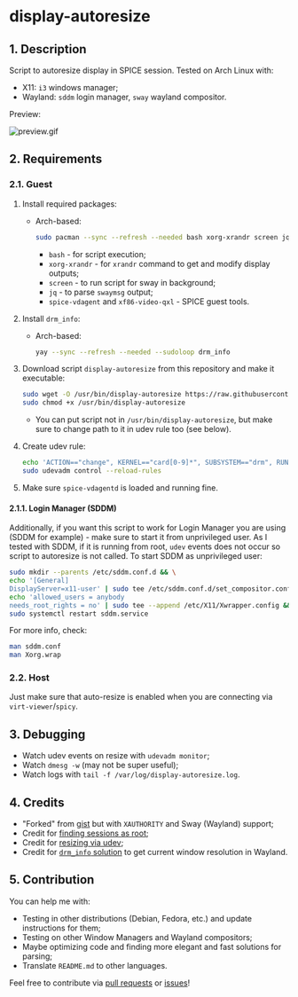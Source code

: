 # display-autoresize

## 1. Description

Script to autoresize display in SPICE session. Tested on Arch Linux with:

- X11: `i3` windows manager;
- Wayland: `sddm` login manager, `sway` wayland compositor.

Preview:

![preview.gif](preview.gif)

## 2. Requirements

### 2.1. Guest

1. Install required packages:

    - Arch-based:

        ```bash
        sudo pacman --sync --refresh --needed bash xorg-xrandr screen jq spice-vdagent xf86-video-qxl
        ```

        - `bash` - for script execution;
        - `xorg-xrandr` - for `xrandr` command to get and modify display outputs;
        - `screen` - to run script for sway in background;
        - `jq` - to parse `swaymsg` output;
        - `spice-vdagent` and `xf86-video-qxl` - SPICE guest tools.

2. Install `drm_info`:

    - Arch-based:

        ```bash
        yay --sync --refresh --needed --sudoloop drm_info
        ```

3. Download script `display-autoresize` from this repository and make it executable:

    ```bash
    sudo wget -O /usr/bin/display-autoresize https://raw.githubusercontent.com/Nikolai2038/display-autoresize/refs/heads/main/display-autoresize && \
    sudo chmod +x /usr/bin/display-autoresize
    ```

   - You can put script not in `/usr/bin/display-autoresize`, but make sure to change path to it in udev rule too (see below).

4. Create udev rule:

    ```bash
    echo 'ACTION=="change", KERNEL=="card[0-9]*", SUBSYSTEM=="drm", RUN+="/usr/bin/display-autoresize"' | sudo tee /etc/udev/rules.d/50-display-autoresize.rules && \
    sudo udevadm control --reload-rules
    ```

5. Make sure `spice-vdagentd` is loaded and running fine.

#### 2.1.1. Login Manager (SDDM)

Additionally, if you want this script to work for Login Manager you are using (SDDM for example) - make sure to start it from unprivileged user.
As I tested with SDDM, if it is running from root, `udev` events does not occur so script to autoresize is not called.
To start SDDM as unprivileged user:

```bash
sudo mkdir --parents /etc/sddm.conf.d && \
echo '[General]
DisplayServer=x11-user' | sudo tee /etc/sddm.conf.d/set_compositor.conf && \
echo 'allowed_users = anybody
needs_root_rights = no' | sudo tee --append /etc/X11/Xwrapper.config && \
sudo systemctl restart sddm.service
```

For more info, check:

```bash
man sddm.conf
man Xorg.wrap
```

### 2.2. Host

Just make sure that auto-resize is enabled when you are connecting via `virt-viewer`/`spicy`.

## 3. Debugging

- Watch udev events on resize with `udevadm monitor`;
- Watch `dmesg -w` (may not be super useful);
- Watch logs with `tail -f /var/log/display-autoresize.log`.

## 4. Credits

- "Forked" from [gist](https://gist.github.com/IngoMeyer441/84cf1e40fa756a9c3e6c8d9e38ee9b6f) but with `XAUTHORITY` and Sway (Wayland) support;
- Credit for [finding sessions as root](https://unix.stackexchange.com/questions/117083/how-to-get-the-list-of-all-active-x-sessions-and-owners-of-them);
- Credit for [resizing via udev](https://superuser.com/questions/1183834/no-auto-resize-with-spice-and-virt-manager);
- Credit for [`drm_info` solution](https://todo.sr.ht/~emersion/wlr-randr/15) to get current window resolution in Wayland.

## 5. Contribution

You can help me with:

- Testing in other distributions (Debian, Fedora, etc.) and update instructions for them;
- Testing on other Window Managers and Wayland compositors;
- Maybe optimizing code and finding more elegant and fast solutions for parsing;
- Translate `README.md` to other languages.

Feel free to contribute via [pull requests](https://github.com/Nikolai2038/display-autoresize/pulls) or [issues](https://github.com/Nikolai2038/display-autoresize/issues)!
